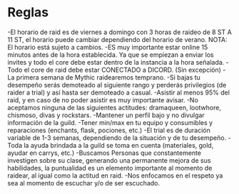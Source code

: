 # Reglas
-El horario de raid es de viernes a domingo con 3 horas de raideo de 8 ST A 11 ST, el horario puede cambiar dependiendo del horario de verano. NOTA: El horario está sujeto a cambios.
-ES muy importante estar online 15 minutos antes de la hora establecida. Ya que se empiezan a enviar los invites y todo el core debe estar dentro 
de la instancia a la hora señalada.
-Todo el core de raid debe estar CONECTADO a DICORD. (Sin excepción) 
-La primera semana de Mythic raidearemos temprano.
-Si bajas tu desempeño serás demoteado al siguiente rango y perderás privilegios (de raider a trial) y así hasta ser demoteado a casual. 
-Asistir al menos 95% del raid, y en caso de no poder asistir es muy importante avisar.
-No aceptamos ninguna de las siguientes actitudes: dramaqueen, lootwhore, chismoso, divas y rockstars.
-Mantener un perfil bajo y no divulgar información de la guild.
-Tener min/max en tu equipo y consumibles y reparaciones (enchants, flask, pociones, etc.)
-El trial es de duración variable de 1-3 semanas, dependiendo de la situación y de tu desempeño.
-Toda la ayuda brindada a la guild se toma en cuenta (materiales, gold, ayudar en carrys, etc.)
-Buscamos Personas que constantemente investigen sobre su clase, generando una permanente mejora de sus habilidades, la puntualidad es un elemento importante al momento de raidear, al igual como la actitud en raid.
-Nos enfocamos en el respeto ya sea al momento de escuchar y/o de ser escuchado.
